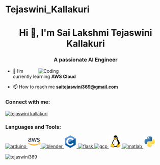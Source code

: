 # Tejaswini_Kallakuri
<h1 align="center">Hi 👋, I'm Sai Lakshmi Tejaswini Kallakuri</h1>
<h3 align="center">A passionate AI Engineer</h3>
<img align="right" alt="Coding" width="400" src="https://www.google.com/search?q=ai+engineer+gifs&tbm=isch&ved=2ahUKEwjJm7C1uu-DAxWYxckDHWOECUUQ2-cCegQIABAA&oq=ai+engineer+gifs&gs_lcp=CgNpbWcQAzoECCMQJzoFCAAQgAQ6CggAEIAEEIoFEEM6BggAEAgQHjoHCAAQgAQQGFD3AViEDGCvDWgAcAB4AIABR4gB5QKSAQE2mAEAoAEBqgELZ3dzLXdpei1pbWfAAQE&sclient=img&ei=y5CtZYmKOpiLp84P44imqAQ&bih=632&biw=1280&rlz=1C1VDKB_enUS1034US1034#imgrc=zIrIOtxLnR5E5M">

- 🌱 I’m currently learning **AWS Cloud**

- 📫 How to reach me **saitejaswini369@gmail.com**

<h3 align="left">Connect with me:</h3>
<p align="left">
<a href="https://linkedin.com/in/tejaswini kallakuri" target="blank"><img align="center" src="https://raw.githubusercontent.com/rahuldkjain/github-profile-readme-generator/master/src/images/icons/Social/linked-in-alt.svg" alt="tejaswini kallakuri" height="30" width="40" /></a>
</p>

<h3 align="left">Languages and Tools:</h3>
<p align="left"> <a href="https://www.arduino.cc/" target="_blank" rel="noreferrer"> <img src="https://cdn.worldvectorlogo.com/logos/arduino-1.svg" alt="arduino" width="40" height="40"/> </a> <a href="https://aws.amazon.com" target="_blank" rel="noreferrer"> <img src="https://raw.githubusercontent.com/devicons/devicon/master/icons/amazonwebservices/amazonwebservices-original-wordmark.svg" alt="aws" width="40" height="40"/> </a> <a href="https://www.blender.org/" target="_blank" rel="noreferrer"> <img src="https://download.blender.org/branding/community/blender_community_badge_white.svg" alt="blender" width="40" height="40"/> </a> <a href="https://www.cprogramming.com/" target="_blank" rel="noreferrer"> <img src="https://raw.githubusercontent.com/devicons/devicon/master/icons/c/c-original.svg" alt="c" width="40" height="40"/> </a> <a href="https://flask.palletsprojects.com/" target="_blank" rel="noreferrer"> <img src="https://www.vectorlogo.zone/logos/pocoo_flask/pocoo_flask-icon.svg" alt="flask" width="40" height="40"/> </a> <a href="https://cloud.google.com" target="_blank" rel="noreferrer"> <img src="https://www.vectorlogo.zone/logos/google_cloud/google_cloud-icon.svg" alt="gcp" width="40" height="40"/> </a> <a href="https://www.linux.org/" target="_blank" rel="noreferrer"> <img src="https://raw.githubusercontent.com/devicons/devicon/master/icons/linux/linux-original.svg" alt="linux" width="40" height="40"/> </a> <a href="https://www.mathworks.com/" target="_blank" rel="noreferrer"> <img src="https://upload.wikimedia.org/wikipedia/commons/2/21/Matlab_Logo.png" alt="matlab" width="40" height="40"/> </a> <a href="https://www.python.org" target="_blank" rel="noreferrer"> <img src="https://raw.githubusercontent.com/devicons/devicon/master/icons/python/python-original.svg" alt="python" width="40" height="40"/> </a> </p>

<p><img align="center" src="https://github-readme-stats.vercel.app/api/top-langs?username=tejaswini369&show_icons=true&locale=en&layout=compact" alt="tejaswini369" /></p>
